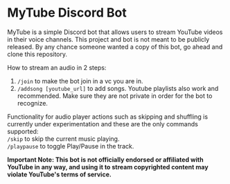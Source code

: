 # MyTube Discord Bot
MyTube is a simple Discord bot that allows users to stream YouTube videos in their voice channels.
This project and bot is not meant to be publicly released. By any chance someone wanted a copy of this bot, go ahead and clone this repository.

How to stream an audio in 2 steps:</br>
1. `/join` to make the bot join in a vc you are in.
2. `/addsong [youtube_url]` to add songs. Youtube playlists also work and recommended. Make sure they are not private in order for the bot to recognize.

Functionality for audio player actions such as skipping and shuffling is currently under experimentation and these are the only commands supported:</br>
`/skip` to skip the current music playing.</br>
`/playpause` to toggle Play/Pause in the track.</br>

**Important Note: This bot is not officially endorsed or affiliated with YouTube in any way, and using it to stream copyrighted content may violate YouTube's terms of service.**

